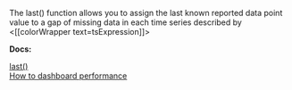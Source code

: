 The last() function allows you to assign the last known reported data point value to a gap of missing data in each time series described by <[[colorWrapper text=tsExpression]]>

**Docs:**

[last()](https://docs.wavefront.com/ts_last.html)<br>
[How to dashboard performance](http://docs-sandbox-a.wavefront.com/ui_dashboards.html#ensure-optimal-dashboard-performance)
